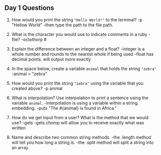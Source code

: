 ## Day 1 Questions

1. How would you print the string `"Hello World!"` to the terminal?
-p "Hellow World"
-then type the path to the file path.

1. What is the character you would use to indicate comments in a ruby -file?
-octothorp #

1. Explain the difference between an integer and a float?
-integer is a whole number and rounds to the nearest whole if being used
-float has decimal points. will output more exactly

1. In the space below, create a variable `animal` that holds the string `"zebra"`
-animal = "zebra"

1. How would you print the string `"zebra"` using the variable that you created above?
-p animal

1. What is interpolation? Use interpolation to print a sentence using the variable `animal`.
-interpolation is using a variable within a string. embedding.
-puts "The #{animal} is found in Africa."

1. How do we get input from a user? What is the method that we would use?
-gets
-gets.chomp will allow you to receive exactly what was written
1. Name and describe two common string methods.
-the .length method will tell you how long a string is.
-the .split method will split a string into an array.
